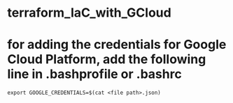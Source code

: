 # terraform_IaC_with_GCloud


# for adding the credentials for Google Cloud Platform, add the following line in .bashprofile or .bashrc
	
    export GOOGLE_CREDENTIALS=$(cat <file path>.json)

